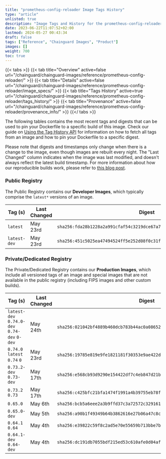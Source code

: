 ```yaml
---
title: "prometheus-config-reloader Image Tags History"
type: "article"
unlisted: true
description: "Image Tags and History for the prometheus-config-reloader Chainguard Image"
date: 2023-06-22T11:07:52+02:00
lastmod: 2024-05-27 00:43:34
draft: false
tags: ["Reference", "Chainguard Images", "Product"]
images: []
weight: 700
toc: true
---
```


{{< tabs >}}
{{< tab title="Overview" active=false url="/chainguard/chainguard-images/reference/prometheus-config-reloader/" >}}
{{< tab title="Details" active=false url="/chainguard/chainguard-images/reference/prometheus-config-reloader/image_specs/" >}}
{{< tab title="Tags History" active=true url="/chainguard/chainguard-images/reference/prometheus-config-reloader/tags_history/" >}}
{{< tab title="Provenance" active=false url="/chainguard/chainguard-images/reference/prometheus-config-reloader/provenance_info/" >}}
{{</ tabs >}}

The following tables contains the most recent tags and digests that can be used to pin your Dockerfile to a specific build of this image. Check our guide on [Using the Tag History API](/chainguard/chainguard-images/using-the-tag-history-api/) for information on how to fetch all tags from an image and how to pin your Dockerfile to a specific digest.

Please note that digests and timestamps only change when there is a change to the image, even though images are rebuilt every night. The "Last Changed" column indicates when the image was last modified, and doesn't always reflect the latest build timestamp. For more information about how our reproducible builds work, please refer to [this blog post](https://www.chainguard.dev/unchained/reproducing-chainguards-reproducible-image-builds).

### Public Registry
The Public Registry contains our **Developer Images**, which typically comprise the `latest*` versions of an image.

| Tag (s)       | Last Changed | Digest                                                                    |
|---------------|--------------|---------------------------------------------------------------------------|
|  `latest`     | May 23rd     | `sha256:fda28b1228a2a991cfaf54c3219dce67a79947296f668e9a77deba0c00d9e1b6` |
|  `latest-dev` | May 23rd     | `sha256:451c5025ea47494524ff5e252d08f0c31fdf505e2f849bd87ad013d86d12de0c` |


### Private/Dedicated Registry
The Private/Dedicated Registry contains our **Production Images**, which include all versioned tags of an image and special images that are not available in the public registry (including FIPS images and other custom builds).

| Tag (s)                                       | Last Changed | Digest                                                                    |
|-----------------------------------------------|--------------|---------------------------------------------------------------------------|
|  `latest-dev` `0.74.0-dev` `0.74-dev` `0-dev` | May 24th     | `sha256:021042bf4889b460dcb783b44ac0a0865215d7f2bf42e06950c0fc8cdb6f38fd` |
|  `0.74.0` `latest` `0.74` `0`                 | May 23rd     | `sha256:19785e819e9fe1821181f30353e9ae422d1b1a68ad1060cc1ecb5ed11fd7d98d` |
|  `0.73.2-dev` `0.73-dev`                      | May 17th     | `sha256:e568cb93d9290e154422df7c4eb847d21b6159fe61243bada01ae76c0a802c30` |
|  `0.73.2` `0.73`                              | May 17th     | `sha256:c425bfc21bfa1474f1991a4b39755eb78f7cc50025c1fd9d6797a2016b506312` |
|  `0.65.0`                                     | May 6th      | `sha256:bcb5a6eee2a3b9ffd37c3a72572c32916119844c4a52b8178fa163f2dcd87f44` |
|  `0.65.0-dev`                                 | May 5th      | `sha256:a90b1f49349b64b3862616e27b06a47c8cf382526d7b45f4d85c1b1b3f446596` |
|  `0.64.1` `0.64`                              | May 4th      | `sha256:e39822c59f8c2ad5e70e55659b713bbe7b7bf6cc9307133e4376e9974bd02487` |
|  `0.64.1-dev` `0.64-dev`                      | May 4th      | `sha256:dc191db7055bdf215ed53c610afe0d04af45d5442014d3535528a9bde68118e7` |

